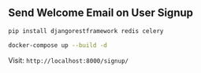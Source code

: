 ## Send Welcome Email on User Signup

```bash
pip install djangorestframework redis celery

docker-compose up --build -d

```

Visit: `http://localhost:8000/signup/`
